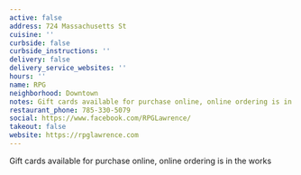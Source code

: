 ```yaml
---
active: false
address: 724 Massachusetts St
cuisine: ''
curbside: false
curbside_instructions: ''
delivery: false
delivery_service_websites: ''
hours: ''
name: RPG
neighborhood: Downtown
notes: Gift cards available for purchase online, online ordering is in the works
restaurant_phone: 785-330-5079
social: https://www.facebook.com/RPGLawrence/
takeout: false
website: https://rpglawrence.com
---
```


Gift cards available for purchase online, online ordering is in the works